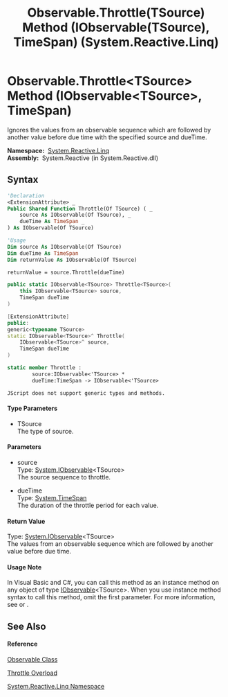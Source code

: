 ﻿---
title: Observable.Throttle(TSource) Method (IObservable(TSource), TimeSpan) (System.Reactive.Linq)
TOCTitle: Throttle(TSource) Method (IObservable(TSource), TimeSpan)
ms:assetid: M:System.Reactive.Linq.Observable.Throttle``1(System.IObservable{``0},System.TimeSpan)
ms:mtpsurl: https://msdn.microsoft.com/en-us/library/Hh229298(v=VS.103)
ms:contentKeyID: 36068713
ms.date: 06/28/2011
mtps_version: v=VS.103
dev_langs:
- vb
- csharp
- c++
- fsharp
- jscript
---

# Observable.Throttle\<TSource\> Method (IObservable\<TSource\>, TimeSpan)

Ignores the values from an observable sequence which are followed by another value before due time with the specified source and dueTime.

**Namespace:**  [System.Reactive.Linq](hh211929\(v=vs.103\).md)  
**Assembly:**  System.Reactive (in System.Reactive.dll)

## Syntax

``` vb
'Declaration
<ExtensionAttribute> _
Public Shared Function Throttle(Of TSource) ( _
    source As IObservable(Of TSource), _
    dueTime As TimeSpan _
) As IObservable(Of TSource)
```

``` vb
'Usage
Dim source As IObservable(Of TSource)
Dim dueTime As TimeSpan
Dim returnValue As IObservable(Of TSource)

returnValue = source.Throttle(dueTime)
```

``` csharp
public static IObservable<TSource> Throttle<TSource>(
    this IObservable<TSource> source,
    TimeSpan dueTime
)
```

``` c++
[ExtensionAttribute]
public:
generic<typename TSource>
static IObservable<TSource>^ Throttle(
    IObservable<TSource>^ source, 
    TimeSpan dueTime
)
```

``` fsharp
static member Throttle : 
        source:IObservable<'TSource> * 
        dueTime:TimeSpan -> IObservable<'TSource> 
```

``` jscript
JScript does not support generic types and methods.
```

#### Type Parameters

  - TSource  
    The type of source.

#### Parameters

  - source  
    Type: [System.IObservable](https://msdn.microsoft.com/en-us/library/Dd990377)\<TSource\>  
    The source sequence to throttle.  

<!-- end list -->

  - dueTime  
    Type: [System.TimeSpan](https://msdn.microsoft.com/en-us/library/269ew577)  
    The duration of the throttle period for each value.  

#### Return Value

Type: [System.IObservable](https://msdn.microsoft.com/en-us/library/Dd990377)\<TSource\>  
The values from an observable sequence which are followed by another value before due time.  

#### Usage Note

In Visual Basic and C\#, you can call this method as an instance method on any object of type [IObservable](https://msdn.microsoft.com/en-us/library/Dd990377)\<TSource\>. When you use instance method syntax to call this method, omit the first parameter. For more information, see [](https://msdn.microsoft.com/en-us/library/Bb384936) or [](https://msdn.microsoft.com/en-us/library/Bb383977).

## See Also

#### Reference

[Observable Class](hh244252\(v=vs.103\).md)

[Throttle Overload](hh211682\(v=vs.103\).md)

[System.Reactive.Linq Namespace](hh211929\(v=vs.103\).md)

